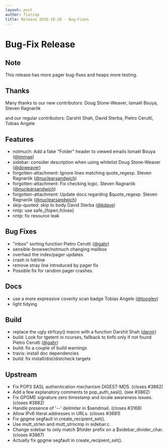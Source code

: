 ```yaml
---
layout: post
author: flatcap
title: Release 2016-10-28 - Bug-Fixes
---
```


# Bug-Fix Release

## Note

This release has more pager bug-fixes and heaps more testing.

## Thanks

Many thanks to our new contributors: Doug Stone-Weaver, Ismaël Bouya, Steven
Ragnarök

and our regular contributors: Darshit Shah, David Sterba, Pietro Cerutti,
Tobias Angele

## Features

- notmuch: Add a fake "Folder" header to viewed emails Ismaël Bouya
  ([@immae](https://github.com/immae))
- sidebar: consider description when using whitelist Doug Stone-Weaver
  ([@doweaver](https://github.com/doweaver))
- forgotten-attachment: Ignore lines matching quote_regexp. Steven Ragnarök
  ([@nuclearsandwich](https://github.com/nuclearsandwich))
- forgotten-attachment: Fix checking logic. Steven Ragnarök
  ([@nuclearsandwich](https://github.com/nuclearsandwich))
- forgotten-attachment: Update docs regarding $quote_regexp. Steven Ragnarök
  ([@nuclearsandwich](https://github.com/nuclearsandwich))
- skip-quoted: skip to body David Sterba ([@kdave](https://github.com/kdave))
- nntp: use safe_{fopen,fclose}
- nntp: fix resource leak

## Bug Fixes

- "inbox" sorting function Pietro Cerutti ([@gahr](https://github.com/gahr))
- sensible-browser/notmuch changing mailbox
- overhaul the index/pager updates
- crash in hdrline
- remove stray line introduced by pager fix
- Possible fix for random pager crashes.

## Docs

- use a more expressive coverity scan badge Tobias Angele
  ([@toogley](https://github.com/toogley))
- light tidying

## Build

- replace the ugly strfcpy() macro with a function Darshit Shah
  ([darnir](https://github.com/darnir))
- build: Look for tgetent in ncurses, fallback to tinfo only if not found
  Pietro Cerutti ([@gahr](https://github.com/gahr))
- build: fix a couple of build warnings
- travis: install doc dependencies
- build: fix install/dist/distcheck targets

## Upstream

- Fix POP3 SASL authentication mechanism DIGEST-MD5. (closes #3862)
- Add a few explanatory comments to pop_auth_sasl(). (see #3862)
- Fix GPGME signature zero timestamp and locale awareness issues. (closes
  #3882)
- Handle presence of '--' delimiter in $sendmail. (closes #3168)
- Allow IPv6 literal addresses in URLs. (closes #3681)
- Fix gpgme segfault in create_recipient_set().
- Use mutt_strlen and mutt_strncmp in sidebar.c.
- Change sidebar to only match $folder prefix on a $sidebar_divider_char.
  (closes #3887)
- Actually fix gpgme segfault in create_recipient_set().

